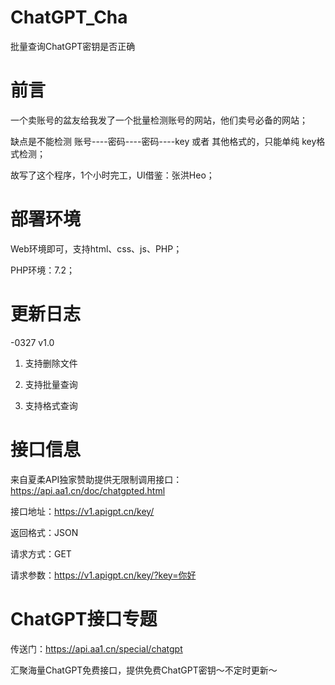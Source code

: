 # ChatGPT_Cha
批量查询ChatGPT密钥是否正确

# 前言

一个卖账号的盆友给我发了一个批量检测账号的网站，他们卖号必备的网站；

缺点是不能检测 账号----密码----密码----key 或者 其他格式的，只能单纯 key格式检测；

故写了这个程序，1个小时完工，UI借鉴：张洪Heo；

# 部署环境

Web环境即可，支持html、css、js、PHP；

PHP环境：7.2；

# 更新日志

-0327 v1.0
1. 支持删除文件

2. 支持批量查询

3. 支持格式查询

# 接口信息

来自夏柔API独家赞助提供无限制调用接口：https://api.aa1.cn/doc/chatgpted.html

接口地址：https://v1.apigpt.cn/key/

返回格式：JSON

请求方式：GET

请求参数：https://v1.apigpt.cn/key/?key=你好

# ChatGPT接口专题

传送门：https://api.aa1.cn/special/chatgpt

汇聚海量ChatGPT免费接口，提供免费ChatGPT密钥～不定时更新～

